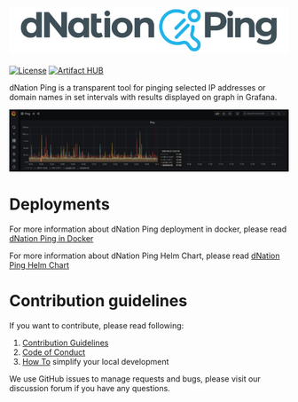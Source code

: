 ![alt text](images/dNPing_logo.png "dNation Ping logo")
-

[![License](https://img.shields.io/badge/License-Apache%202.0-blue.svg)](https://opensource.org/licenses/Apache-2.0)
[![Artifact HUB](https://img.shields.io/endpoint?url=https://artifacthub.io/badge/repository/dnationcloud)](https://artifacthub.io/packages/search?repo=dnationcloud)

dNation Ping is a transparent tool for pinging selected IP addresses or domain names in set intervals with results displayed on graph in Grafana.

![alt text](images/ping_grafana_screenshot.png "dNation Ping GUI")

# Deployments

For more information about dNation Ping deployment in docker, please read [dNation Ping in Docker](docker/README.md)

For more information about dNation Ping Helm Chart, please read [dNation Ping Helm Chart](chart/README.md)

# Contribution guidelines

If you want to contribute, please read following:
1. [Contribution Guidelines](CONTRIBUTING.md)
1. [Code of Conduct](CODE_OF_CONDUCT.md)
1. [How To](helpers/README.md) simplify your local development

We use GitHub issues to manage requests and bugs, please visit our discussion forum if you have any questions.














